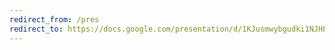 ```yaml
---
redirect_from: /pres
redirect_to: https://docs.google.com/presentation/d/1KJusmwybgudki1NJHExx4oQH-SS2NYDpAberA5A1cZ0/edit?usp=sharing
---
```


